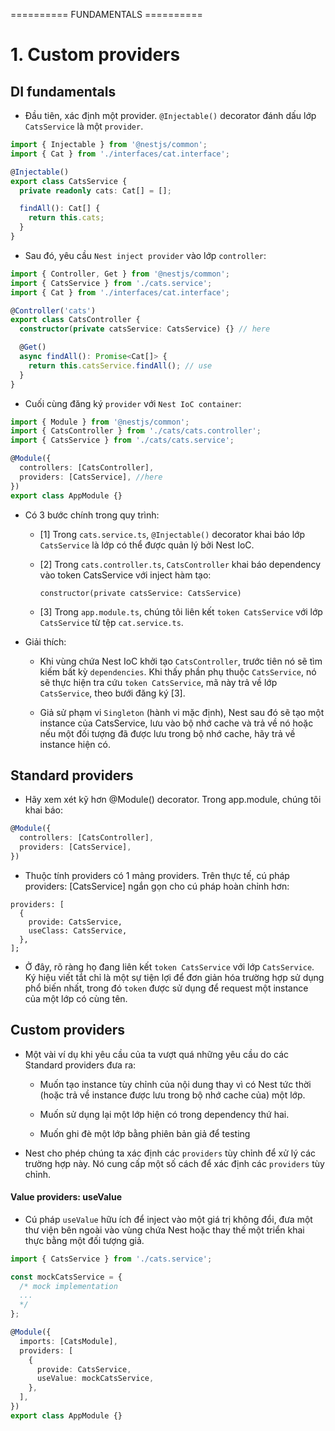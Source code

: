 ========== FUNDAMENTALS ==========

# 1. Custom providers

## DI fundamentals

- Đầu tiên, xác định một provider. `@Injectable()` decorator đánh dấu lớp `CatsService` là một `provider`.

```ts
import { Injectable } from '@nestjs/common';
import { Cat } from './interfaces/cat.interface';

@Injectable()
export class CatsService {
  private readonly cats: Cat[] = [];

  findAll(): Cat[] {
    return this.cats;
  }
}
```

- Sau đó, yêu cầu `Nest inject provider` vào lớp `controller`:

```ts
import { Controller, Get } from '@nestjs/common';
import { CatsService } from './cats.service';
import { Cat } from './interfaces/cat.interface';

@Controller('cats')
export class CatsController {
  constructor(private catsService: CatsService) {} // here

  @Get()
  async findAll(): Promise<Cat[]> {
    return this.catsService.findAll(); // use
  }
}
```

- Cuối cùng đăng ký `provider` với `Nest IoC container`:

```ts
import { Module } from '@nestjs/common';
import { CatsController } from './cats/cats.controller';
import { CatsService } from './cats/cats.service';

@Module({
  controllers: [CatsController],
  providers: [CatsService], //here
})
export class AppModule {}
```

- Có 3 bước chính trong quy trình:

  - [1] Trong `cats.service.ts`, `@Injectable()` decorator khai báo lớp `CatsService` là lớp có thể được quản lý bởi Nest IoC.

  - [2] Trong `cats.controller.ts`, `CatsController` khai báo dependency vào token CatsService với inject hàm tạo:

    `constructor(private catsService: CatsService)`

  - [3] Trong `app.module.ts`, chúng tôi liên kết `token CatsService` với lớp `CatsService` từ tệp `cat.service.ts`.

- Giải thích:

  - Khi vùng chứa Nest IoC khởi tạo `CatsController`, trước tiên nó sẽ tìm kiếm bất kỳ `dependencies`. Khi thấy phần phụ thuộc `CatsService`, nó sẽ thực hiện tra cứu `token CatsService`, mã này trả về lớp `CatsService`, theo bưới đăng ký [3].

  - Giả sử phạm vi `Singleton` (hành vi mặc định), Nest sau đó sẽ tạo một instance của CatsService, lưu vào bộ nhớ cache và trả về nó hoặc nếu một đối tượng đã được lưu trong bộ nhớ cache, hãy trả về instance hiện có.

## Standard providers

- Hãy xem xét kỹ hơn @Module() decorator. Trong app.module, chúng tôi khai báo:

```ts
@Module({
  controllers: [CatsController],
  providers: [CatsService],
})
```

- Thuộc tính providers có 1 mảng providers. Trên thực tế, cú pháp providers: [CatsService] ngắn gọn cho cú pháp hoàn chỉnh hơn:

```
providers: [
  {
    provide: CatsService,
    useClass: CatsService,
  },
];
```

- Ở đây, rõ ràng họ đang liên kết `token CatsService` với lớp `CatsService`. Ký hiệu viết tắt chỉ là một sự tiện lợi để đơn giản hóa trường hợp sử dụng phổ biến nhất, trong đó `token` được sử dụng để request một instance của một lớp có cùng tên.

## Custom providers

- Một vài ví dụ khi yêu cầu của ta vượt quá những yêu cầu do các Standard providers đưa ra:

  - Muốn tạo instance tùy chỉnh của nội dung thay vì có Nest tức thời (hoặc trả về instance được lưu trong bộ nhớ cache của) một lớp.

  - Muốn sử dụng lại một lớp hiện có trong dependency thứ hai.

  - Muốn ghi đè một lớp bằng phiên bản giả để testing

- Nest cho phép chúng ta xác định các `providers` tùy chỉnh để xử lý các trường hợp này. Nó cung cấp một số cách để xác định các `providers` tùy chỉnh.

#### Value providers: useValue

- Cú pháp `useValue` hữu ích để inject vào một giá trị không đổi, đưa một thư viện bên ngoài vào vùng chứa Nest hoặc thay thế một triển khai thực bằng một đối tượng giả.

```ts
import { CatsService } from './cats.service';

const mockCatsService = {
  /* mock implementation
  ...
  */
};

@Module({
  imports: [CatsModule],
  providers: [
    {
      provide: CatsService,
      useValue: mockCatsService,
    },
  ],
})
export class AppModule {}
```
